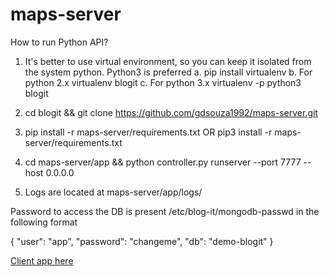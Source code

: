 # maps-server
How to run Python API?

1. It's better to use virtual environment, so you can keep it isolated from the system python. Python3 is preferred
  a. pip install virtualenv
  b. For python 2.x
      virtualenv blogit 
  c. For python 3.x
      virtualenv -p python3 blogit
      
2. cd blogit && git clone https://github.com/gdsouza1992/maps-server.git

3. pip install -r maps-server/requirements.txt    OR    pip3 install -r maps-server/requirements.txt

4. cd maps-server/app && python controller.py runserver --port 7777 --host 0.0.0.0

5. Logs are located at maps-server/app/logs/


Password to access the DB is present /etc/blog-it/mongodb-passwd in the following format

{
  "user": "app",
  "password": "changeme",
  "db": "demo-blogit"
}


<a href="https://github.com/gdsouza1992/maps">Client app here</a>
